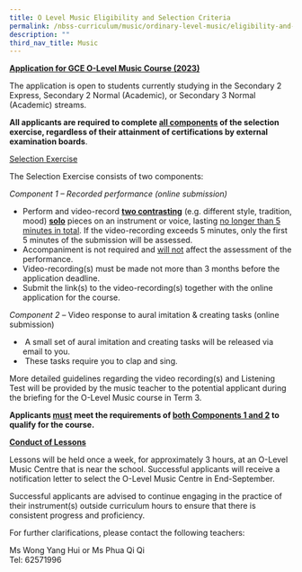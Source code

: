 ```yaml
---
title: O Level Music Eligibility and Selection Criteria
permalink: /nbss-curriculum/music/ordinary-level-music/eligibility-and-selection-criteria/
description: ""
third_nav_title: Music
---
```

<p><strong><u>Application for GCE O-Level Music Course (2023)</u></strong></p>
<p>The application is open to students currently studying in the Secondary 2 Express, Secondary 2 Normal (Academic), or Secondary 3 Normal (Academic) streams.</p>
<p><strong>All applicants are required to complete&nbsp;<u>all components</u>&nbsp;of the selection exercise, regardless of their attainment of certifications by external examination boards</strong>.</p>
<p><u>Selection Exercise</u></p>
<p>The Selection Exercise consists of two components:</p>
<p><em>Component 1 &ndash; Recorded performance (online submission)<br /></em></p>
<ul>
<li>Perform and video-record&nbsp;<strong><u>two contrasting</u></strong>&nbsp;(e.g. different style, tradition, mood)&nbsp;<strong><u>solo</u></strong>&nbsp;pieces on an instrument or voice, lasting&nbsp;<u>no longer than 5 minutes in total</u>. If the video-recording exceeds 5 minutes, only the first 5 minutes of the submission will be assessed.</li>
<li>Accompaniment is not required and&nbsp;<u>will not</u>&nbsp;affect the assessment of the performance.</li>
<li>Video-recording(s) must be made not more than 3 months before the application deadline.</li>
<li>Submit the link(s) to the video-recording(s) together with the online application for the course.</li>
</ul>
<p><em>Component 2 &ndash;&nbsp;</em>Video response to aural imitation &amp; creating tasks (online submission)</p>
<ul>
<li>&nbsp;A small set of aural imitation and creating tasks will be released via email to you.</li>
<li>&nbsp;These tasks require you to clap and sing.&nbsp;</li>
</ul>
<p>More detailed guidelines regarding the video recording(s) and Listening Test will be provided by the music teacher to the potential applicant during the briefing for the O-Level Music course in Term 3.</p>
<p><strong>Applicants&nbsp;<u>must</u>&nbsp;meet the requirements of&nbsp;<u>both Components 1 and 2</u>&nbsp;to qualify for the course.</strong></p>
<p><strong><u>Conduct of Lessons</u></strong></p>
<p>Lessons will be held once a week, for approximately 3 hours, at an O-Level Music Centre that is near the school. Successful applicants will receive a notification letter to select the O-Level Music Centre in End-September.</p>
<p>Successful applicants are advised to continue engaging in the practice of their instrument(s) outside curriculum hours to ensure that there is consistent progress and proficiency.</p>
<p>For further clarifications, please contact the following teachers:</p>
<p>Ms Wong Yang Hui or Ms Phua Qi Qi<br />Tel: 62571996</p>